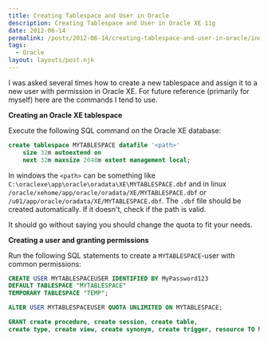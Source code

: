 ```yaml
---
title: Creating Tablespace and User in Oracle
description: Creating Tablespace and User in Oracle XE 11g
date: 2012-06-14
permalink: /posts/2012-06-14/creating-tablespace-and-user-in-oracle/index.html
tags:
  - Oracle
layout: layouts/post.njk
---
```


I was asked several times how to create a new tablespace and assign it to a new user with permission in Oracle XE. For future reference (primarily for myself) here are the commands I tend to use.

**Creating an Oracle XE tablespace**

Execute the following SQL command on the Oracle XE database:

```sql
create tablespace MYTABLESPACE datafile '<path>'
    size 32m autoextend on
    next 32m maxsize 2048m extent management local;
```

In windows the `<path>` can be something like `C:\oraclexe\app\oracle\oradata\XE\MYTABLESPACE.dbf` and in linux `/oracle/xehome/app/oracle/oradata/XE/MYTABLESPACE.dbf` or `/u01/app/oracle/oradata/XE/MYTABLESPACE.dbf`. The `.dbf` file should be created automatically. If it doesn't, check if the path is valid.

It should go without saying you should change the quota to fit your needs.

**Creating a user and granting permissions**

Run the following SQL statements to create a `MYTABLESPACE`-user with common permissions:

```sql
CREATE USER MYTABLESPACEUSER IDENTIFIED BY MyPassword123
DEFAULT TABLESPACE "MYTABLESPACE"
TEMPORARY TABLESPACE "TEMP";

ALTER USER MYTABLESPACEUSER QUOTA UNLIMITED ON MYTABLESPACE;

GRANT create procedure, create session, create table,
create type, create view, create synonym, create trigger, resource TO MYTABLESPACEUSER;
```
